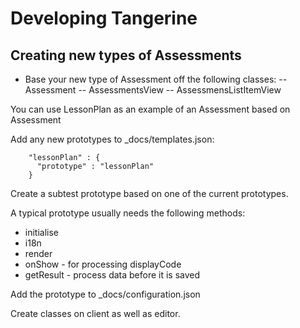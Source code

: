 # Developing Tangerine

## Creating new types of Assessments

- Base your new type of Assessment off the following classes:
-- Assessment
-- AssessmentsView
-- AssessmensListItemView

You can use LessonPlan as an example of an Assessment based on Assessment

Add any new prototypes to _docs/templates.json:

````
    "lessonPlan" : {
      "prototype" : "lessonPlan"
    }
````

Create a subtest prototype based on one of the current prototypes.
 
A typical prototype usually needs the following methods:
- initialise
- i18n
- render
- onShow - for processing displayCode
- getResult - process data before it is saved

Add the prototype to _docs/configuration.json

Create classes on client as well as editor.